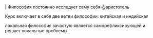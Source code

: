 | Философия постоянно исследует саму себя @аристотель

Курс включает в себя две ветви философии: китайская и индийская 

локальная философия зачастую является саморефликсирующей и решает локальные проблемы.

